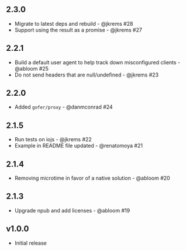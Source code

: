 2.3.0
-----
* Migrate to latest deps and rebuild - @jkrems #28
* Support using the result as a promise - @jkrems #27

2.2.1
-----
* Build a default user agent to help track down misconfigured clients - @abloom #25
* Do not send headers that are null/undefined - @jkrems #23

2.2.0
-----
* Added `gofer/proxy` - @danmconrad #24

2.1.5
-----
* Run tests on iojs - @jkrems #22
* Example in README file updated - @renatomoya #21

2.1.4
-----
* Removing microtime in favor of a native solution - @abloom #20

2.1.3
-----
* Upgrade npub and add licenses - @abloom #19

v1.0.0
------
* Initial release
